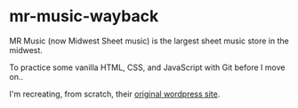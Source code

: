 # mr-music-wayback

MR Music (now Midwest Sheet music) is the largest sheet music store in the midwest.

To practice some vanilla HTML, CSS, and JavaScript with Git before I move on..

I'm recreating, from scratch, their [original wordpress site](https://web.archive.org/web/20150507114239/http://mrmusicinc.com/).